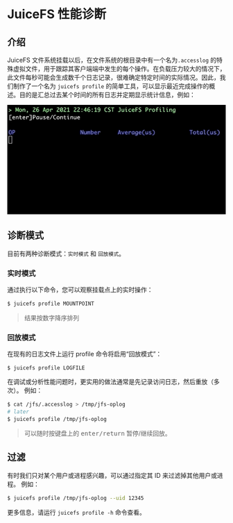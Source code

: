 # JuiceFS 性能诊断

## 介绍

JuiceFS 文件系统挂载以后，在文件系统的根目录中有一个名为`.accesslog` 的特殊虚拟文件，用于跟踪其客户端端中发生的每个操作。在负载压力较大的情况下，此文件每秒可能会生成数千个日志记录，很难确定特定时间的实际情况。因此，我们制作了一个名为 `juicefs profile` 的简单工具，可以显示最近完成操作的概述。目的是汇总过去某个时间的所有日志并定期显示统计信息，例如：

![juicefs-profiling](images/juicefs-profiling.gif)

## 诊断模式

目前有两种诊断模式：`实时模式` 和 `回放模式`。

### 实时模式

通过执行以下命令，您可以观察挂载点上的实时操作：

```bash
$ juicefs profile MOUNTPOINT
```

> 结果按数字降序排列

### 回放模式

在现有的日志文件上运行 profile 命令将启用“回放模式”：

```
$ juicefs profile LOGFILE
```

在调试或分析性能问题时，更实用的做法通常是先记录访问日志，然后重放（多次）。 例如：

```bash
$ cat /jfs/.accesslog > /tmp/jfs-oplog
# later
$ juicefs profile /tmp/jfs-oplog
```

> 可以随时按键盘上的 <kbd>enter/return</kbd> 暂停/继续回放。

## 过滤

有时我们只对某个用户或进程感兴趣，可以通过指定其 ID 来过滤掉其他用户或进程。 例如：

```bash
$ juicefs profile /tmp/jfs-oplog --uid 12345
```

更多信息，请运行 `juicefs profile -h` 命令查看。